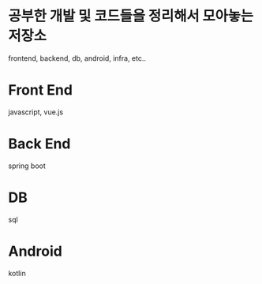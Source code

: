 # 공부한 개발 및 코드들을 정리해서 모아놓는 저장소
frontend, backend, db, android, infra, etc..
# Front End
javascript, vue.js
# Back End
spring boot
# DB
sql
# Android
kotlin
